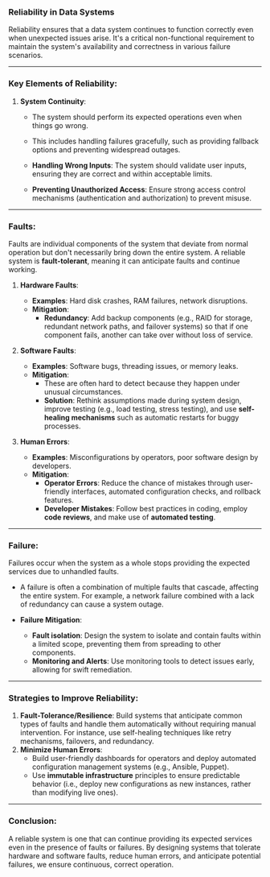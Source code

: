 ### Reliability in Data Systems

Reliability ensures that a data system continues to function correctly even when unexpected issues arise. It's a critical non-functional requirement to maintain the system's availability and correctness in various failure scenarios.

---

### Key Elements of Reliability:

1. **System Continuity**:
   - The system should perform its expected operations even when things go wrong.
   - This includes handling failures gracefully, such as providing fallback options and preventing widespread outages.
   
   - **Handling Wrong Inputs**: The system should validate user inputs, ensuring they are correct and within acceptable limits.
   - **Preventing Unauthorized Access**: Ensure strong access control mechanisms (authentication and authorization) to prevent misuse.

---

### Faults:
Faults are individual components of the system that deviate from normal operation but don't necessarily bring down the entire system. A reliable system is **fault-tolerant**, meaning it can anticipate faults and continue working.

1. **Hardware Faults**:
   - **Examples**: Hard disk crashes, RAM failures, network disruptions.
   - **Mitigation**: 
     - **Redundancy**: Add backup components (e.g., RAID for storage, redundant network paths, and failover systems) so that if one component fails, another can take over without loss of service.

2. **Software Faults**:
   - **Examples**: Software bugs, threading issues, or memory leaks.
   - **Mitigation**:
     - These are often hard to detect because they happen under unusual circumstances.
     - **Solution**: Rethink assumptions made during system design, improve testing (e.g., load testing, stress testing), and use **self-healing mechanisms** such as automatic restarts for buggy processes.

3. **Human Errors**:
   - **Examples**: Misconfigurations by operators, poor software design by developers.
   - **Mitigation**:
     - **Operator Errors**: Reduce the chance of mistakes through user-friendly interfaces, automated configuration checks, and rollback features.
     - **Developer Mistakes**: Follow best practices in coding, employ **code reviews**, and make use of **automated testing**.

---

### Failure:
Failures occur when the system as a whole stops providing the expected services due to unhandled faults. 

- A failure is often a combination of multiple faults that cascade, affecting the entire system. For example, a network failure combined with a lack of redundancy can cause a system outage.
  
- **Failure Mitigation**:
  - **Fault isolation**: Design the system to isolate and contain faults within a limited scope, preventing them from spreading to other components.
  - **Monitoring and Alerts**: Use monitoring tools to detect issues early, allowing for swift remediation.

---

### Strategies to Improve Reliability:
1. **Fault-Tolerance/Resilience**: Build systems that anticipate common types of faults and handle them automatically without requiring manual intervention. For instance, use self-healing techniques like retry mechanisms, failovers, and redundancy.
2. **Minimize Human Errors**: 
   - Build user-friendly dashboards for operators and deploy automated configuration management systems (e.g., Ansible, Puppet).
   - Use **immutable infrastructure** principles to ensure predictable behavior (i.e., deploy new configurations as new instances, rather than modifying live ones).

---

### Conclusion:
A reliable system is one that can continue providing its expected services even in the presence of faults or failures. By designing systems that tolerate hardware and software faults, reduce human errors, and anticipate potential failures, we ensure continuous, correct operation.
